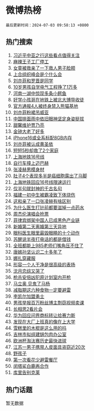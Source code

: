 # 微博热榜

`最后更新时间：2024-07-03 09:58:13 +0800`

## 热门搜索

1. [习近平中亚之行这些看点值得关注](https://m.weibo.cn/search?containerid=100103type%3D1%26t%3D10%26q%3D%23%E4%B9%A0%E8%BF%91%E5%B9%B3%E4%B8%AD%E4%BA%9A%E4%B9%8B%E8%A1%8C%E8%BF%99%E4%BA%9B%E7%9C%8B%E7%82%B9%E5%80%BC%E5%BE%97%E5%85%B3%E6%B3%A8%23&stream_entry_id=51&isnewpage=1&extparam=seat%3D1%26cate%3D10103%26stream_entry_id%3D51%26pos%3D0%26q%3D%2523%25E4%25B9%25A0%25E8%25BF%2591%25E5%25B9%25B3%25E4%25B8%25AD%25E4%25BA%259A%25E4%25B9%258B%25E8%25A1%258C%25E8%25BF%2599%25E4%25BA%259B%25E7%259C%258B%25E7%2582%25B9%25E5%2580%25BC%25E5%25BE%2597%25E5%2585%25B3%25E6%25B3%25A8%2523%26dgr%3D0%26filter_type%3Drealtimehot%26c_type%3D51%26display_time%3D1719971892%26pre_seqid%3D17199718921820343515)
1. [麻辣王子工厂停工](https://m.weibo.cn/search?containerid=100103type%3D1%26t%3D10%26q%3D%23%E9%BA%BB%E8%BE%A3%E7%8E%8B%E5%AD%90%E5%B7%A5%E5%8E%82%E5%81%9C%E5%B7%A5%23&stream_entry_id=31&isnewpage=1&extparam=seat%3D1%26flag%3D2%26realpos%3D1%26q%3D%2523%25E9%25BA%25BB%25E8%25BE%25A3%25E7%258E%258B%25E5%25AD%2590%25E5%25B7%25A5%25E5%258E%2582%25E5%2581%259C%25E5%25B7%25A5%2523%26c_type%3D31%26band_rank%3D1%26cate%3D5001%26pos%3D0%26stream_entry_id%3D31%26dgr%3D0%26filter_type%3Drealtimehot%26lcate%3D5001%26display_time%3D1719971892%26pre_seqid%3D17199718921820343515)
1. [女童被救亲了一下救人男子脸颊](https://m.weibo.cn/search?containerid=100103type%3D1%26t%3D10%26q%3D%23%E5%A5%B3%E7%AB%A5%E8%A2%AB%E6%95%91%E4%BA%B2%E4%BA%86%E4%B8%80%E4%B8%8B%E6%95%91%E4%BA%BA%E7%94%B7%E5%AD%90%E8%84%B8%E9%A2%8A%23&stream_entry_id=31&isnewpage=1&extparam=seat%3D1%26flag%3D32768%26realpos%3D2%26q%3D%2523%25E5%25A5%25B3%25E7%25AB%25A5%25E8%25A2%25AB%25E6%2595%2591%25E4%25BA%25B2%25E4%25BA%2586%25E4%25B8%2580%25E4%25B8%258B%25E6%2595%2591%25E4%25BA%25BA%25E7%2594%25B7%25E5%25AD%2590%25E8%2584%25B8%25E9%25A2%258A%2523%26c_type%3D31%26band_rank%3D2%26cate%3D5001%26pos%3D1%26stream_entry_id%3D31%26dgr%3D0%26filter_type%3Drealtimehot%26lcate%3D5001%26display_time%3D1719971892%26pre_seqid%3D17199718921820343515)
1. [上合组织峰会是个什么会](https://m.weibo.cn/search?containerid=100103type%3D1%26t%3D10%26q%3D%23%E4%B8%8A%E5%90%88%E7%BB%84%E7%BB%87%E5%B3%B0%E4%BC%9A%E6%98%AF%E4%B8%AA%E4%BB%80%E4%B9%88%E4%BC%9A%23&stream_entry_id=31&isnewpage=1&extparam=seat%3D1%26flag%3D0%26realpos%3D3%26q%3D%2523%25E4%25B8%258A%25E5%2590%2588%25E7%25BB%2584%25E7%25BB%2587%25E5%25B3%25B0%25E4%25BC%259A%25E6%2598%25AF%25E4%25B8%25AA%25E4%25BB%2580%25E4%25B9%2588%25E4%25BC%259A%2523%26c_type%3D31%26band_rank%3D3%26cate%3D5001%26pos%3D2%26stream_entry_id%3D31%26dgr%3D0%26filter_type%3Drealtimehot%26lcate%3D5001%26display_time%3D1719971892%26pre_seqid%3D17199718921820343515)
1. [刘亦菲和罗晋是同学](https://m.weibo.cn/search?containerid=100103type%3D1%26t%3D10%26q%3D%23%E5%88%98%E4%BA%A6%E8%8F%B2%E5%92%8C%E7%BD%97%E6%99%8B%E6%98%AF%E5%90%8C%E5%AD%A6%23&stream_entry_id=31&isnewpage=1&extparam=seat%3D1%26flag%3D1%26realpos%3D4%26q%3D%2523%25E5%2588%2598%25E4%25BA%25A6%25E8%258F%25B2%25E5%2592%258C%25E7%25BD%2597%25E6%2599%258B%25E6%2598%25AF%25E5%2590%258C%25E5%25AD%25A6%2523%26c_type%3D31%26band_rank%3D4%26cate%3D5001%26pos%3D3%26stream_entry_id%3D31%26dgr%3D0%26filter_type%3Drealtimehot%26lcate%3D5001%26display_time%3D1719971892%26pre_seqid%3D17199718921820343515)
1. [10岁男孩自学电气工程挣了1万多](https://m.weibo.cn/search?containerid=100103type%3D1%26t%3D10%26q%3D%2310%E5%B2%81%E7%94%B7%E5%AD%A9%E8%87%AA%E5%AD%A6%E7%94%B5%E6%B0%94%E5%B7%A5%E7%A8%8B%E6%8C%A3%E4%BA%861%E4%B8%87%E5%A4%9A%23&stream_entry_id=31&isnewpage=1&extparam=seat%3D1%26flag%3D1%26realpos%3D5%26q%3D%252310%25E5%25B2%2581%25E7%2594%25B7%25E5%25AD%25A9%25E8%2587%25AA%25E5%25AD%25A6%25E7%2594%25B5%25E6%25B0%2594%25E5%25B7%25A5%25E7%25A8%258B%25E6%258C%25A3%25E4%25BA%25861%25E4%25B8%2587%25E5%25A4%259A%2523%26c_type%3D31%26band_rank%3D5%26cate%3D5001%26pos%3D4%26stream_entry_id%3D31%26dgr%3D0%26filter_type%3Drealtimehot%26lcate%3D5001%26display_time%3D1719971892%26pre_seqid%3D17199718921820343515)
1. [河南一湖中惊现多条小鳄鱼](https://m.weibo.cn/search?containerid=100103type%3D1%26t%3D10%26q%3D%23%E6%B2%B3%E5%8D%97%E4%B8%80%E6%B9%96%E4%B8%AD%E6%83%8A%E7%8E%B0%E5%A4%9A%E6%9D%A1%E5%B0%8F%E9%B3%84%E9%B1%BC%23&stream_entry_id=31&isnewpage=1&extparam=seat%3D1%26flag%3D0%26realpos%3D6%26q%3D%2523%25E6%25B2%25B3%25E5%258D%2597%25E4%25B8%2580%25E6%25B9%2596%25E4%25B8%25AD%25E6%2583%258A%25E7%258E%25B0%25E5%25A4%259A%25E6%259D%25A1%25E5%25B0%258F%25E9%25B3%2584%25E9%25B1%25BC%2523%26c_type%3D31%26band_rank%3D6%26cate%3D5001%26pos%3D5%26stream_entry_id%3D31%26dgr%3D0%26filter_type%3Drealtimehot%26lcate%3D5001%26display_time%3D1719971892%26pre_seqid%3D17199718921820343515)
1. [好学小孩哥在地铁上被北大博导收徒](https://m.weibo.cn/search?containerid=100103type%3D1%26t%3D10%26q%3D%23%E5%A5%BD%E5%AD%A6%E5%B0%8F%E5%AD%A9%E5%93%A5%E5%9C%A8%E5%9C%B0%E9%93%81%E4%B8%8A%E8%A2%AB%E5%8C%97%E5%A4%A7%E5%8D%9A%E5%AF%BC%E6%94%B6%E5%BE%92%23&stream_entry_id=31&isnewpage=1&extparam=seat%3D1%26flag%3D32768%26realpos%3D7%26q%3D%2523%25E5%25A5%25BD%25E5%25AD%25A6%25E5%25B0%258F%25E5%25AD%25A9%25E5%2593%25A5%25E5%259C%25A8%25E5%259C%25B0%25E9%2593%2581%25E4%25B8%258A%25E8%25A2%25AB%25E5%258C%2597%25E5%25A4%25A7%25E5%258D%259A%25E5%25AF%25BC%25E6%2594%25B6%25E5%25BE%2592%2523%26c_type%3D31%26band_rank%3D7%26cate%3D5001%26pos%3D6%26stream_entry_id%3D31%26dgr%3D0%26filter_type%3Drealtimehot%26lcate%3D5001%26display_time%3D1719971892%26pre_seqid%3D17199718921820343515)
1. [官方通报4人被终身禁入熊猫基地](https://m.weibo.cn/search?containerid=100103type%3D1%26t%3D10%26q%3D%23%E5%AE%98%E6%96%B9%E9%80%9A%E6%8A%A54%E4%BA%BA%E8%A2%AB%E7%BB%88%E8%BA%AB%E7%A6%81%E5%85%A5%E7%86%8A%E7%8C%AB%E5%9F%BA%E5%9C%B0%23&stream_entry_id=31&isnewpage=1&extparam=seat%3D1%26flag%3D2%26realpos%3D8%26q%3D%2523%25E5%25AE%2598%25E6%2596%25B9%25E9%2580%259A%25E6%258A%25A54%25E4%25BA%25BA%25E8%25A2%25AB%25E7%25BB%2588%25E8%25BA%25AB%25E7%25A6%2581%25E5%2585%25A5%25E7%2586%258A%25E7%258C%25AB%25E5%259F%25BA%25E5%259C%25B0%2523%26c_type%3D31%26band_rank%3D8%26cate%3D5001%26pos%3D7%26stream_entry_id%3D31%26dgr%3D0%26filter_type%3Drealtimehot%26lcate%3D5001%26display_time%3D1719971892%26pre_seqid%3D17199718921820343515)
1. [刘亦菲粉裙吊威亚](https://m.weibo.cn/search?containerid=100103type%3D1%26t%3D10%26q%3D%23%E5%88%98%E4%BA%A6%E8%8F%B2%E7%B2%89%E8%A3%99%E5%90%8A%E5%A8%81%E4%BA%9A%23&stream_entry_id=31&isnewpage=1&extparam=seat%3D1%26flag%3D1%26realpos%3D9%26q%3D%2523%25E5%2588%2598%25E4%25BA%25A6%25E8%258F%25B2%25E7%25B2%2589%25E8%25A3%2599%25E5%2590%258A%25E5%25A8%2581%25E4%25BA%259A%2523%26c_type%3D31%26band_rank%3D9%26cate%3D5001%26pos%3D8%26stream_entry_id%3D31%26dgr%3D0%26filter_type%3Drealtimehot%26lcate%3D5001%26display_time%3D1719971892%26pre_seqid%3D17199718921820343515)
1. [中国排面雨中依旧眼神坚定身姿挺拔](https://m.weibo.cn/search?containerid=100103type%3D1%26t%3D10%26q%3D%23%E4%B8%AD%E5%9B%BD%E6%8E%92%E9%9D%A2%E9%9B%A8%E4%B8%AD%E4%BE%9D%E6%97%A7%E7%9C%BC%E7%A5%9E%E5%9D%9A%E5%AE%9A%E8%BA%AB%E5%A7%BF%E6%8C%BA%E6%8B%94%23&stream_entry_id=31&isnewpage=1&extparam=seat%3D1%26flag%3D32768%26realpos%3D10%26q%3D%2523%25E4%25B8%25AD%25E5%259B%25BD%25E6%258E%2592%25E9%259D%25A2%25E9%259B%25A8%25E4%25B8%25AD%25E4%25BE%259D%25E6%2597%25A7%25E7%259C%25BC%25E7%25A5%259E%25E5%259D%259A%25E5%25AE%259A%25E8%25BA%25AB%25E5%25A7%25BF%25E6%258C%25BA%25E6%258B%2594%2523%26c_type%3D31%26band_rank%3D10%26cate%3D5001%26pos%3D9%26stream_entry_id%3D31%26dgr%3D0%26filter_type%3Drealtimehot%26lcate%3D5001%26display_time%3D1719971892%26pre_seqid%3D17199718921820343515)
1. [甜馨维护贾乃亮](https://m.weibo.cn/search?containerid=100103type%3D1%26t%3D10%26q%3D%23%E7%94%9C%E9%A6%A8%E7%BB%B4%E6%8A%A4%E8%B4%BE%E4%B9%83%E4%BA%AE%23&stream_entry_id=31&isnewpage=1&extparam=seat%3D1%26flag%3D2%26realpos%3D11%26q%3D%2523%25E7%2594%259C%25E9%25A6%25A8%25E7%25BB%25B4%25E6%258A%25A4%25E8%25B4%25BE%25E4%25B9%2583%25E4%25BA%25AE%2523%26c_type%3D31%26band_rank%3D11%26cate%3D5001%26pos%3D10%26stream_entry_id%3D31%26dgr%3D0%26filter_type%3Drealtimehot%26lcate%3D5001%26display_time%3D1719971892%26pre_seqid%3D17199718921820343515)
1. [金钟大老了好多](https://m.weibo.cn/search?containerid=100103type%3D1%26t%3D10%26q%3D%23%E9%87%91%E9%92%9F%E5%A4%A7%E8%80%81%E4%BA%86%E5%A5%BD%E5%A4%9A%23&stream_entry_id=31&isnewpage=1&extparam=seat%3D1%26flag%3D1%26realpos%3D12%26q%3D%2523%25E9%2587%2591%25E9%2592%259F%25E5%25A4%25A7%25E8%2580%2581%25E4%25BA%2586%25E5%25A5%25BD%25E5%25A4%259A%2523%26c_type%3D31%26band_rank%3D12%26cate%3D5001%26pos%3D11%26stream_entry_id%3D31%26dgr%3D0%26filter_type%3Drealtimehot%26lcate%3D5001%26display_time%3D1719971892%26pre_seqid%3D17199718921820343515)
1. [iPhone16或全系标配8GB内存](https://m.weibo.cn/search?containerid=100103type%3D1%26t%3D10%26q%3D%23iPhone16%E6%88%96%E5%85%A8%E7%B3%BB%E6%A0%87%E9%85%8D8GB%E5%86%85%E5%AD%98%23&stream_entry_id=31&isnewpage=1&extparam=seat%3D1%26flag%3D0%26realpos%3D13%26q%3D%2523iPhone16%25E6%2588%2596%25E5%2585%25A8%25E7%25B3%25BB%25E6%25A0%2587%25E9%2585%258D8GB%25E5%2586%2585%25E5%25AD%2598%2523%26c_type%3D31%26band_rank%3D13%26cate%3D5001%26pos%3D12%26stream_entry_id%3D31%26dgr%3D0%26filter_type%3Drealtimehot%26lcate%3D5001%26display_time%3D1719971892%26pre_seqid%3D17199718921820343515)
1. [刘亦菲被认成黄圣依](https://m.weibo.cn/search?containerid=100103type%3D1%26t%3D10%26q%3D%23%E5%88%98%E4%BA%A6%E8%8F%B2%E8%A2%AB%E8%AE%A4%E6%88%90%E9%BB%84%E5%9C%A3%E4%BE%9D%23&stream_entry_id=31&isnewpage=1&extparam=seat%3D1%26flag%3D1%26realpos%3D14%26q%3D%2523%25E5%2588%2598%25E4%25BA%25A6%25E8%258F%25B2%25E8%25A2%25AB%25E8%25AE%25A4%25E6%2588%2590%25E9%25BB%2584%25E5%259C%25A3%25E4%25BE%259D%2523%26c_type%3D31%26band_rank%3D14%26cate%3D5001%26pos%3D13%26stream_entry_id%3D31%26dgr%3D0%26filter_type%3Drealtimehot%26lcate%3D5001%26display_time%3D1719971892%26pre_seqid%3D17199718921820343515)
1. [短短5秒却救了2个家庭](https://m.weibo.cn/search?containerid=100103type%3D1%26t%3D10%26q%3D%23%E7%9F%AD%E7%9F%AD5%E7%A7%92%E5%8D%B4%E6%95%91%E4%BA%862%E4%B8%AA%E5%AE%B6%E5%BA%AD%23&stream_entry_id=31&isnewpage=1&extparam=seat%3D1%26flag%3D32768%26realpos%3D15%26q%3D%2523%25E7%259F%25AD%25E7%259F%25AD5%25E7%25A7%2592%25E5%258D%25B4%25E6%2595%2591%25E4%25BA%25862%25E4%25B8%25AA%25E5%25AE%25B6%25E5%25BA%25AD%2523%26c_type%3D31%26band_rank%3D15%26cate%3D5001%26pos%3D14%26stream_entry_id%3D31%26dgr%3D0%26filter_type%3Drealtimehot%26lcate%3D5001%26display_time%3D1719971892%26pre_seqid%3D17199718921820343515)
1. [上海地铁16号线](https://m.weibo.cn/search?containerid=100103type%3D1%26t%3D10%26q%3D%23%E4%B8%8A%E6%B5%B7%E5%9C%B0%E9%93%8116%E5%8F%B7%E7%BA%BF%23&stream_entry_id=31&isnewpage=1&extparam=seat%3D1%26flag%3D0%26realpos%3D16%26q%3D%2523%25E4%25B8%258A%25E6%25B5%25B7%25E5%259C%25B0%25E9%2593%258116%25E5%258F%25B7%25E7%25BA%25BF%2523%26c_type%3D31%26band_rank%3D16%26cate%3D5001%26pos%3D15%26stream_entry_id%3D31%26dgr%3D0%26filter_type%3Drealtimehot%26lcate%3D5001%26display_time%3D1719971892%26pre_seqid%3D17199718921820343515)
1. [自行车撞上迈巴赫](https://m.weibo.cn/search?containerid=100103type%3D1%26t%3D10%26q%3D%23%E8%87%AA%E8%A1%8C%E8%BD%A6%E6%92%9E%E4%B8%8A%E8%BF%88%E5%B7%B4%E8%B5%AB%23&stream_entry_id=31&isnewpage=1&extparam=seat%3D1%26flag%3D0%26realpos%3D17%26q%3D%2523%25E8%2587%25AA%25E8%25A1%258C%25E8%25BD%25A6%25E6%2592%259E%25E4%25B8%258A%25E8%25BF%2588%25E5%25B7%25B4%25E8%25B5%25AB%2523%26c_type%3D31%26band_rank%3D17%26cate%3D5001%26pos%3D16%26stream_entry_id%3D31%26dgr%3D0%26filter_type%3Drealtimehot%26lcate%3D5001%26display_time%3D1719971892%26pre_seqid%3D17199718921820343515)
1. [张凌赫男模身材](https://m.weibo.cn/search?containerid=100103type%3D1%26t%3D10%26q%3D%23%E5%BC%A0%E5%87%8C%E8%B5%AB%E7%94%B7%E6%A8%A1%E8%BA%AB%E6%9D%90%23&stream_entry_id=31&isnewpage=1&extparam=seat%3D1%26flag%3D0%26realpos%3D18%26q%3D%2523%25E5%25BC%25A0%25E5%2587%258C%25E8%25B5%25AB%25E7%2594%25B7%25E6%25A8%25A1%25E8%25BA%25AB%25E6%259D%2590%2523%26c_type%3D31%26band_rank%3D18%26cate%3D5001%26pos%3D17%26stream_entry_id%3D31%26dgr%3D0%26filter_type%3Drealtimehot%26lcate%3D5001%26display_time%3D1719971892%26pre_seqid%3D17199718921820343515)
1. [肚子4个表现多半是癌细胞露出了马脚](https://m.weibo.cn/search?containerid=100103type%3D1%26t%3D10%26q%3D%23%E8%82%9A%E5%AD%904%E4%B8%AA%E8%A1%A8%E7%8E%B0%E5%A4%9A%E5%8D%8A%E6%98%AF%E7%99%8C%E7%BB%86%E8%83%9E%E9%9C%B2%E5%87%BA%E4%BA%86%E9%A9%AC%E8%84%9A%23&stream_entry_id=31&isnewpage=1&extparam=seat%3D1%26flag%3D0%26realpos%3D19%26q%3D%2523%25E8%2582%259A%25E5%25AD%25904%25E4%25B8%25AA%25E8%25A1%25A8%25E7%258E%25B0%25E5%25A4%259A%25E5%258D%258A%25E6%2598%25AF%25E7%2599%258C%25E7%25BB%2586%25E8%2583%259E%25E9%259C%25B2%25E5%2587%25BA%25E4%25BA%2586%25E9%25A9%25AC%25E8%2584%259A%2523%26c_type%3D31%26band_rank%3D19%26cate%3D5001%26pos%3D18%26stream_entry_id%3D31%26dgr%3D0%26filter_type%3Drealtimehot%26lcate%3D5001%26display_time%3D1719971892%26pre_seqid%3D17199718921820343515)
1. [上海地铁回应16号线限速运行](https://m.weibo.cn/search?containerid=100103type%3D1%26t%3D10%26q%3D%23%E4%B8%8A%E6%B5%B7%E5%9C%B0%E9%93%81%E5%9B%9E%E5%BA%9416%E5%8F%B7%E7%BA%BF%E9%99%90%E9%80%9F%E8%BF%90%E8%A1%8C%23&stream_entry_id=31&isnewpage=1&extparam=seat%3D1%26flag%3D1%26realpos%3D20%26q%3D%2523%25E4%25B8%258A%25E6%25B5%25B7%25E5%259C%25B0%25E9%2593%2581%25E5%259B%259E%25E5%25BA%259416%25E5%258F%25B7%25E7%25BA%25BF%25E9%2599%2590%25E9%2580%259F%25E8%25BF%2590%25E8%25A1%258C%2523%26c_type%3D31%26band_rank%3D20%26cate%3D5001%26pos%3D19%26stream_entry_id%3D31%26dgr%3D0%26filter_type%3Drealtimehot%26lcate%3D5001%26display_time%3D1719971892%26pre_seqid%3D17199718921820343515)
1. [仅半句就封神的千古名句](https://m.weibo.cn/search?containerid=100103type%3D1%26t%3D10%26q%3D%23%E4%BB%85%E5%8D%8A%E5%8F%A5%E5%B0%B1%E5%B0%81%E7%A5%9E%E7%9A%84%E5%8D%83%E5%8F%A4%E5%90%8D%E5%8F%A5%23&stream_entry_id=31&isnewpage=1&extparam=seat%3D1%26flag%3D0%26realpos%3D21%26q%3D%2523%25E4%25BB%2585%25E5%258D%258A%25E5%258F%25A5%25E5%25B0%25B1%25E5%25B0%2581%25E7%25A5%259E%25E7%259A%2584%25E5%258D%2583%25E5%258F%25A4%25E5%2590%258D%25E5%258F%25A5%2523%26c_type%3D31%26band_rank%3D21%26cate%3D5001%26pos%3D20%26stream_entry_id%3D31%26dgr%3D0%26filter_type%3Drealtimehot%26lcate%3D5001%26display_time%3D1719971892%26pre_seqid%3D17199718921820343515)
1. [福建一初中生被霸凌致下体烧伤](https://m.weibo.cn/search?containerid=100103type%3D1%26t%3D10%26q%3D%23%E7%A6%8F%E5%BB%BA%E4%B8%80%E5%88%9D%E4%B8%AD%E7%94%9F%E8%A2%AB%E9%9C%B8%E5%87%8C%E8%87%B4%E4%B8%8B%E4%BD%93%E7%83%A7%E4%BC%A4%23&stream_entry_id=31&isnewpage=1&extparam=seat%3D1%26flag%3D0%26realpos%3D22%26q%3D%2523%25E7%25A6%258F%25E5%25BB%25BA%25E4%25B8%2580%25E5%2588%259D%25E4%25B8%25AD%25E7%2594%259F%25E8%25A2%25AB%25E9%259C%25B8%25E5%2587%258C%25E8%2587%25B4%25E4%25B8%258B%25E4%25BD%2593%25E7%2583%25A7%25E4%25BC%25A4%2523%26c_type%3D31%26band_rank%3D22%26cate%3D5001%26pos%3D21%26stream_entry_id%3D31%26dgr%3D0%26filter_type%3Drealtimehot%26lcate%3D5001%26display_time%3D1719971892%26pre_seqid%3D17199718921820343515)
1. [这和亲了一口张凌赫有啥区别](https://m.weibo.cn/search?containerid=100103type%3D1%26t%3D10%26q%3D%23%E8%BF%99%E5%92%8C%E4%BA%B2%E4%BA%86%E4%B8%80%E5%8F%A3%E5%BC%A0%E5%87%8C%E8%B5%AB%E6%9C%89%E5%95%A5%E5%8C%BA%E5%88%AB%23&stream_entry_id=31&isnewpage=1&extparam=seat%3D1%26flag%3D0%26realpos%3D23%26q%3D%2523%25E8%25BF%2599%25E5%2592%258C%25E4%25BA%25B2%25E4%25BA%2586%25E4%25B8%2580%25E5%258F%25A3%25E5%25BC%25A0%25E5%2587%258C%25E8%25B5%25AB%25E6%259C%2589%25E5%2595%25A5%25E5%258C%25BA%25E5%2588%25AB%2523%26c_type%3D31%26band_rank%3D23%26cate%3D5001%26pos%3D22%26stream_entry_id%3D31%26dgr%3D0%26filter_type%3Drealtimehot%26lcate%3D5001%26display_time%3D1719971892%26pre_seqid%3D17199718921820343515)
1. [为什么医生打针前都要滋掉一点药水](https://m.weibo.cn/search?containerid=100103type%3D1%26t%3D10%26q%3D%23%E4%B8%BA%E4%BB%80%E4%B9%88%E5%8C%BB%E7%94%9F%E6%89%93%E9%92%88%E5%89%8D%E9%83%BD%E8%A6%81%E6%BB%8B%E6%8E%89%E4%B8%80%E7%82%B9%E8%8D%AF%E6%B0%B4%23&stream_entry_id=31&isnewpage=1&extparam=seat%3D1%26flag%3D0%26realpos%3D24%26q%3D%2523%25E4%25B8%25BA%25E4%25BB%2580%25E4%25B9%2588%25E5%258C%25BB%25E7%2594%259F%25E6%2589%2593%25E9%2592%2588%25E5%2589%258D%25E9%2583%25BD%25E8%25A6%2581%25E6%25BB%258B%25E6%258E%2589%25E4%25B8%2580%25E7%2582%25B9%25E8%258D%25AF%25E6%25B0%25B4%2523%26c_type%3D31%26band_rank%3D24%26cate%3D5001%26pos%3D23%26stream_entry_id%3D31%26dgr%3D0%26filter_type%3Drealtimehot%26lcate%3D5001%26display_time%3D1719971892%26pre_seqid%3D17199718921820343515)
1. [周杰伦演唱会抢票](https://m.weibo.cn/search?containerid=100103type%3D1%26t%3D10%26q%3D%E5%91%A8%E6%9D%B0%E4%BC%A6%E6%BC%94%E5%94%B1%E4%BC%9A%E6%8A%A2%E7%A5%A8&stream_entry_id=31&isnewpage=1&extparam=seat%3D1%26flag%3D1%26realpos%3D25%26q%3D%25E5%2591%25A8%25E6%259D%25B0%25E4%25BC%25A6%25E6%25BC%2594%25E5%2594%25B1%25E4%25BC%259A%25E6%258A%25A2%25E7%25A5%25A8%26c_type%3D31%26band_rank%3D25%26cate%3D5001%26pos%3D24%26stream_entry_id%3D31%26dgr%3D0%26filter_type%3Drealtimehot%26lcate%3D5001%26display_time%3D1719971892%26pre_seqid%3D17199718921820343515)
1. [菲律宾绑架中国人已成黑色产业链](https://m.weibo.cn/search?containerid=100103type%3D1%26t%3D10%26q%3D%23%E8%8F%B2%E5%BE%8B%E5%AE%BE%E7%BB%91%E6%9E%B6%E4%B8%AD%E5%9B%BD%E4%BA%BA%E5%B7%B2%E6%88%90%E9%BB%91%E8%89%B2%E4%BA%A7%E4%B8%9A%E9%93%BE%23&stream_entry_id=31&isnewpage=1&extparam=seat%3D1%26flag%3D0%26realpos%3D26%26q%3D%2523%25E8%258F%25B2%25E5%25BE%258B%25E5%25AE%25BE%25E7%25BB%2591%25E6%259E%25B6%25E4%25B8%25AD%25E5%259B%25BD%25E4%25BA%25BA%25E5%25B7%25B2%25E6%2588%2590%25E9%25BB%2591%25E8%2589%25B2%25E4%25BA%25A7%25E4%25B8%259A%25E9%2593%25BE%2523%26c_type%3D31%26band_rank%3D26%26cate%3D5001%26pos%3D25%26stream_entry_id%3D31%26dgr%3D0%26filter_type%3Drealtimehot%26lcate%3D5001%26display_time%3D1719971892%26pre_seqid%3D17199718921820343515)
1. [新婚第二天离婚第三天异地](https://m.weibo.cn/search?containerid=100103type%3D1%26t%3D10%26q%3D%23%E6%96%B0%E5%A9%9A%E7%AC%AC%E4%BA%8C%E5%A4%A9%E7%A6%BB%E5%A9%9A%E7%AC%AC%E4%B8%89%E5%A4%A9%E5%BC%82%E5%9C%B0%23&stream_entry_id=31&isnewpage=1&extparam=seat%3D1%26flag%3D0%26realpos%3D27%26q%3D%2523%25E6%2596%25B0%25E5%25A9%259A%25E7%25AC%25AC%25E4%25BA%258C%25E5%25A4%25A9%25E7%25A6%25BB%25E5%25A9%259A%25E7%25AC%25AC%25E4%25B8%2589%25E5%25A4%25A9%25E5%25BC%2582%25E5%259C%25B0%2523%26c_type%3D31%26band_rank%3D27%26cate%3D5001%26pos%3D26%26stream_entry_id%3D31%26dgr%3D0%26filter_type%3Drealtimehot%26lcate%3D5001%26display_time%3D1719971892%26pre_seqid%3D17199718921820343515)
1. [眼科医生眼里最毁眼睛的十个动作](https://m.weibo.cn/search?containerid=100103type%3D1%26t%3D10%26q%3D%23%E7%9C%BC%E7%A7%91%E5%8C%BB%E7%94%9F%E7%9C%BC%E9%87%8C%E6%9C%80%E6%AF%81%E7%9C%BC%E7%9D%9B%E7%9A%84%E5%8D%81%E4%B8%AA%E5%8A%A8%E4%BD%9C%23&stream_entry_id=31&isnewpage=1&extparam=seat%3D1%26flag%3D0%26realpos%3D28%26q%3D%2523%25E7%259C%25BC%25E7%25A7%2591%25E5%258C%25BB%25E7%2594%259F%25E7%259C%25BC%25E9%2587%258C%25E6%259C%2580%25E6%25AF%2581%25E7%259C%25BC%25E7%259D%259B%25E7%259A%2584%25E5%258D%2581%25E4%25B8%25AA%25E5%258A%25A8%25E4%25BD%259C%2523%26c_type%3D31%26band_rank%3D28%26cate%3D5001%26pos%3D27%26stream_entry_id%3D31%26dgr%3D0%26filter_type%3Drealtimehot%26lcate%3D5001%26display_time%3D1719971892%26pre_seqid%3D17199718921820343515)
1. [苏醒说半夜打电话的都是借钱](https://m.weibo.cn/search?containerid=100103type%3D1%26t%3D10%26q%3D%23%E8%8B%8F%E9%86%92%E8%AF%B4%E5%8D%8A%E5%A4%9C%E6%89%93%E7%94%B5%E8%AF%9D%E7%9A%84%E9%83%BD%E6%98%AF%E5%80%9F%E9%92%B1%23&stream_entry_id=31&isnewpage=1&extparam=seat%3D1%26flag%3D0%26realpos%3D29%26q%3D%2523%25E8%258B%258F%25E9%2586%2592%25E8%25AF%25B4%25E5%258D%258A%25E5%25A4%259C%25E6%2589%2593%25E7%2594%25B5%25E8%25AF%259D%25E7%259A%2584%25E9%2583%25BD%25E6%2598%25AF%25E5%2580%259F%25E9%2592%25B1%2523%26c_type%3D31%26band_rank%3D29%26cate%3D5001%26pos%3D28%26stream_entry_id%3D31%26dgr%3D0%26filter_type%3Drealtimehot%26lcate%3D5001%26display_time%3D1719971892%26pre_seqid%3D17199718921820343515)
1. [全班都能上985老师们嘴角压不住了](https://m.weibo.cn/search?containerid=100103type%3D1%26t%3D10%26q%3D%23%E5%85%A8%E7%8F%AD%E9%83%BD%E8%83%BD%E4%B8%8A985%E8%80%81%E5%B8%88%E4%BB%AC%E5%98%B4%E8%A7%92%E5%8E%8B%E4%B8%8D%E4%BD%8F%E4%BA%86%23&stream_entry_id=31&isnewpage=1&extparam=seat%3D1%26flag%3D0%26realpos%3D30%26q%3D%2523%25E5%2585%25A8%25E7%258F%25AD%25E9%2583%25BD%25E8%2583%25BD%25E4%25B8%258A985%25E8%2580%2581%25E5%25B8%2588%25E4%25BB%25AC%25E5%2598%25B4%25E8%25A7%2592%25E5%258E%258B%25E4%25B8%258D%25E4%25BD%258F%25E4%25BA%2586%2523%26c_type%3D31%26band_rank%3D30%26cate%3D5001%26pos%3D29%26stream_entry_id%3D31%26dgr%3D0%26filter_type%3Drealtimehot%26lcate%3D5001%26display_time%3D1719971892%26pre_seqid%3D17199718921820343515)
1. [唐嫣孙坚认识二十多年了](https://m.weibo.cn/search?containerid=100103type%3D1%26t%3D10%26q%3D%23%E5%94%90%E5%AB%A3%E5%AD%99%E5%9D%9A%E8%AE%A4%E8%AF%86%E4%BA%8C%E5%8D%81%E5%A4%9A%E5%B9%B4%E4%BA%86%23&stream_entry_id=31&isnewpage=1&extparam=seat%3D1%26flag%3D1%26realpos%3D31%26q%3D%2523%25E5%2594%2590%25E5%25AB%25A3%25E5%25AD%2599%25E5%259D%259A%25E8%25AE%25A4%25E8%25AF%2586%25E4%25BA%258C%25E5%258D%2581%25E5%25A4%259A%25E5%25B9%25B4%25E4%25BA%2586%2523%26c_type%3D31%26band_rank%3D31%26cate%3D5001%26pos%3D30%26stream_entry_id%3D31%26dgr%3D0%26filter_type%3Drealtimehot%26lcate%3D5001%26display_time%3D1719971892%26pre_seqid%3D17199718921820343515)
1. [娜扎穿藏服](https://m.weibo.cn/search?containerid=100103type%3D1%26t%3D10%26q%3D%23%E5%A8%9C%E6%89%8E%E7%A9%BF%E8%97%8F%E6%9C%8D%23&stream_entry_id=31&isnewpage=1&extparam=seat%3D1%26flag%3D1%26realpos%3D32%26q%3D%2523%25E5%25A8%259C%25E6%2589%258E%25E7%25A9%25BF%25E8%2597%258F%25E6%259C%258D%2523%26c_type%3D31%26band_rank%3D32%26cate%3D5001%26pos%3D31%26stream_entry_id%3D31%26dgr%3D0%26filter_type%3Drealtimehot%26lcate%3D5001%26display_time%3D1719971892%26pre_seqid%3D17199718921820343515)
1. [形容一个人干净是很高级的表扬](https://m.weibo.cn/search?containerid=100103type%3D1%26t%3D10%26q%3D%23%E5%BD%A2%E5%AE%B9%E4%B8%80%E4%B8%AA%E4%BA%BA%E5%B9%B2%E5%87%80%E6%98%AF%E5%BE%88%E9%AB%98%E7%BA%A7%E7%9A%84%E8%A1%A8%E6%89%AC%23&stream_entry_id=31&isnewpage=1&extparam=seat%3D1%26flag%3D0%26realpos%3D33%26q%3D%2523%25E5%25BD%25A2%25E5%25AE%25B9%25E4%25B8%2580%25E4%25B8%25AA%25E4%25BA%25BA%25E5%25B9%25B2%25E5%2587%2580%25E6%2598%25AF%25E5%25BE%2588%25E9%25AB%2598%25E7%25BA%25A7%25E7%259A%2584%25E8%25A1%25A8%25E6%2589%25AC%2523%26c_type%3D31%26band_rank%3D33%26cate%3D5001%26pos%3D32%26stream_entry_id%3D31%26dgr%3D0%26filter_type%3Drealtimehot%26lcate%3D5001%26display_time%3D1719971892%26pre_seqid%3D17199718921820343515)
1. [沈月恋综又哭了](https://m.weibo.cn/search?containerid=100103type%3D1%26t%3D10%26q%3D%23%E6%B2%88%E6%9C%88%E6%81%8B%E7%BB%BC%E5%8F%88%E5%93%AD%E4%BA%86%23&stream_entry_id=31&isnewpage=1&extparam=seat%3D1%26flag%3D1%26realpos%3D34%26q%3D%2523%25E6%25B2%2588%25E6%259C%2588%25E6%2581%258B%25E7%25BB%25BC%25E5%258F%2588%25E5%2593%25AD%25E4%25BA%2586%2523%26c_type%3D31%26band_rank%3D34%26cate%3D5001%26pos%3D33%26stream_entry_id%3D31%26dgr%3D0%26filter_type%3Drealtimehot%26lcate%3D5001%26display_time%3D1719971892%26pre_seqid%3D17199718921820343515)
1. [枪杀安倍凶犯原计划室内开枪](https://m.weibo.cn/search?containerid=100103type%3D1%26t%3D10%26q%3D%23%E6%9E%AA%E6%9D%80%E5%AE%89%E5%80%8D%E5%87%B6%E7%8A%AF%E5%8E%9F%E8%AE%A1%E5%88%92%E5%AE%A4%E5%86%85%E5%BC%80%E6%9E%AA%23&stream_entry_id=31&isnewpage=1&extparam=seat%3D1%26flag%3D1%26realpos%3D35%26q%3D%2523%25E6%259E%25AA%25E6%259D%2580%25E5%25AE%2589%25E5%2580%258D%25E5%2587%25B6%25E7%258A%25AF%25E5%258E%259F%25E8%25AE%25A1%25E5%2588%2592%25E5%25AE%25A4%25E5%2586%2585%25E5%25BC%2580%25E6%259E%25AA%2523%26c_type%3D31%26band_rank%3D35%26cate%3D5001%26pos%3D34%26stream_entry_id%3D31%26dgr%3D0%26filter_type%3Drealtimehot%26lcate%3D5001%26display_time%3D1719971892%26pre_seqid%3D17199718921820343515)
1. [马立奥 见鬼了马杨](https://m.weibo.cn/search?containerid=100103type%3D1%26t%3D10%26q%3D%E9%A9%AC%E7%AB%8B%E5%A5%A5+%E8%A7%81%E9%AC%BC%E4%BA%86%E9%A9%AC%E6%9D%A8&stream_entry_id=31&isnewpage=1&extparam=seat%3D1%26flag%3D0%26realpos%3D36%26q%3D%25E9%25A9%25AC%25E7%25AB%258B%25E5%25A5%25A5%2520%25E8%25A7%2581%25E9%25AC%25BC%25E4%25BA%2586%25E9%25A9%25AC%25E6%259D%25A8%26c_type%3D31%26band_rank%3D36%26cate%3D5001%26pos%3D35%26stream_entry_id%3D31%26dgr%3D0%26filter_type%3Drealtimehot%26lcate%3D5001%26display_time%3D1719971892%26pre_seqid%3D17199718921820343515)
1. [减脂期这六种食物一定要避雷](https://m.weibo.cn/search?containerid=100103type%3D1%26t%3D10%26q%3D%23%E5%87%8F%E8%84%82%E6%9C%9F%E8%BF%99%E5%85%AD%E7%A7%8D%E9%A3%9F%E7%89%A9%E4%B8%80%E5%AE%9A%E8%A6%81%E9%81%BF%E9%9B%B7%23&stream_entry_id=31&isnewpage=1&extparam=seat%3D1%26flag%3D0%26realpos%3D37%26q%3D%2523%25E5%2587%258F%25E8%2584%2582%25E6%259C%259F%25E8%25BF%2599%25E5%2585%25AD%25E7%25A7%258D%25E9%25A3%259F%25E7%2589%25A9%25E4%25B8%2580%25E5%25AE%259A%25E8%25A6%2581%25E9%2581%25BF%25E9%259B%25B7%2523%26c_type%3D31%26band_rank%3D37%26cate%3D5001%26pos%3D36%26stream_entry_id%3D31%26dgr%3D0%26filter_type%3Drealtimehot%26lcate%3D5001%26display_time%3D1719971892%26pre_seqid%3D17199718921820343515)
1. [李凯尔加盟勇士](https://m.weibo.cn/search?containerid=100103type%3D1%26t%3D10%26q%3D%23%E6%9D%8E%E5%87%AF%E5%B0%94%E5%8A%A0%E7%9B%9F%E5%8B%87%E5%A3%AB%23&stream_entry_id=31&isnewpage=1&extparam=seat%3D1%26flag%3D0%26realpos%3D38%26q%3D%2523%25E6%259D%258E%25E5%2587%25AF%25E5%25B0%2594%25E5%258A%25A0%25E7%259B%259F%25E5%258B%2587%25E5%25A3%25AB%2523%26c_type%3D31%26band_rank%3D38%26cate%3D5001%26pos%3D37%26stream_entry_id%3D31%26dgr%3D0%26filter_type%3Drealtimehot%26lcate%3D5001%26display_time%3D1719971892%26pre_seqid%3D17199718921820343515)
1. [男孩举报百万粉丝博主剽窃视频卖课](https://m.weibo.cn/search?containerid=100103type%3D1%26t%3D10%26q%3D%23%E7%94%B7%E5%AD%A9%E4%B8%BE%E6%8A%A5%E7%99%BE%E4%B8%87%E7%B2%89%E4%B8%9D%E5%8D%9A%E4%B8%BB%E5%89%BD%E7%AA%83%E8%A7%86%E9%A2%91%E5%8D%96%E8%AF%BE%23&stream_entry_id=31&isnewpage=1&extparam=seat%3D1%26flag%3D0%26realpos%3D39%26q%3D%2523%25E7%2594%25B7%25E5%25AD%25A9%25E4%25B8%25BE%25E6%258A%25A5%25E7%2599%25BE%25E4%25B8%2587%25E7%25B2%2589%25E4%25B8%259D%25E5%258D%259A%25E4%25B8%25BB%25E5%2589%25BD%25E7%25AA%2583%25E8%25A7%2586%25E9%25A2%2591%25E5%258D%2596%25E8%25AF%25BE%2523%26c_type%3D31%26band_rank%3D39%26cate%3D5001%26pos%3D38%26stream_entry_id%3D31%26dgr%3D0%26filter_type%3Drealtimehot%26lcate%3D5001%26display_time%3D1719971892%26pre_seqid%3D17199718921820343515)
1. [长相思2看片会](https://m.weibo.cn/search?containerid=100103type%3D1%26t%3D10%26q%3D%23%E9%95%BF%E7%9B%B8%E6%80%9D2%E7%9C%8B%E7%89%87%E4%BC%9A%23&stream_entry_id=31&isnewpage=1&extparam=seat%3D1%26flag%3D0%26realpos%3D40%26q%3D%2523%25E9%2595%25BF%25E7%259B%25B8%25E6%2580%259D2%25E7%259C%258B%25E7%2589%2587%25E4%25BC%259A%2523%26c_type%3D31%26band_rank%3D40%26cate%3D5001%26pos%3D39%26stream_entry_id%3D31%26dgr%3D0%26filter_type%3Drealtimehot%26lcate%3D5001%26display_time%3D1719971892%26pre_seqid%3D17199718921820343515)
1. [华为回应问界商标转让给赛力斯](https://m.weibo.cn/search?containerid=100103type%3D1%26t%3D10%26q%3D%23%E5%8D%8E%E4%B8%BA%E5%9B%9E%E5%BA%94%E9%97%AE%E7%95%8C%E5%95%86%E6%A0%87%E8%BD%AC%E8%AE%A9%E7%BB%99%E8%B5%9B%E5%8A%9B%E6%96%AF%23&stream_entry_id=31&isnewpage=1&extparam=seat%3D1%26flag%3D1%26realpos%3D41%26q%3D%2523%25E5%258D%258E%25E4%25B8%25BA%25E5%259B%259E%25E5%25BA%2594%25E9%2597%25AE%25E7%2595%258C%25E5%2595%2586%25E6%25A0%2587%25E8%25BD%25AC%25E8%25AE%25A9%25E7%25BB%2599%25E8%25B5%259B%25E5%258A%259B%25E6%2596%25AF%2523%26c_type%3D31%26band_rank%3D41%26cate%3D5001%26pos%3D40%26stream_entry_id%3D31%26dgr%3D0%26filter_type%3Drealtimehot%26lcate%3D5001%26display_time%3D1719971892%26pre_seqid%3D17199718921820343515)
1. [发现在大厂上班真的像在上大学](https://m.weibo.cn/search?containerid=100103type%3D1%26t%3D10%26q%3D%23%E5%8F%91%E7%8E%B0%E5%9C%A8%E5%A4%A7%E5%8E%82%E4%B8%8A%E7%8F%AD%E7%9C%9F%E7%9A%84%E5%83%8F%E5%9C%A8%E4%B8%8A%E5%A4%A7%E5%AD%A6%23&stream_entry_id=31&isnewpage=1&extparam=seat%3D1%26flag%3D1%26realpos%3D42%26q%3D%2523%25E5%258F%2591%25E7%258E%25B0%25E5%259C%25A8%25E5%25A4%25A7%25E5%258E%2582%25E4%25B8%258A%25E7%258F%25AD%25E7%259C%259F%25E7%259A%2584%25E5%2583%258F%25E5%259C%25A8%25E4%25B8%258A%25E5%25A4%25A7%25E5%25AD%25A6%2523%26c_type%3D31%26band_rank%3D42%26cate%3D5001%26pos%3D41%26stream_entry_id%3D31%26dgr%3D0%26filter_type%3Drealtimehot%26lcate%3D5001%26display_time%3D1719971892%26pre_seqid%3D17199718921820343515)
1. [雪糕里的木棍是这么用的吗](https://m.weibo.cn/search?containerid=100103type%3D1%26t%3D10%26q%3D%E9%9B%AA%E7%B3%95%E9%87%8C%E7%9A%84%E6%9C%A8%E6%A3%8D%E6%98%AF%E8%BF%99%E4%B9%88%E7%94%A8%E7%9A%84%E5%90%97&stream_entry_id=31&isnewpage=1&extparam=seat%3D1%26flag%3D1%26realpos%3D43%26q%3D%25E9%259B%25AA%25E7%25B3%2595%25E9%2587%258C%25E7%259A%2584%25E6%259C%25A8%25E6%25A3%258D%25E6%2598%25AF%25E8%25BF%2599%25E4%25B9%2588%25E7%2594%25A8%25E7%259A%2584%25E5%2590%2597%26c_type%3D31%26band_rank%3D43%26cate%3D5001%26pos%3D42%26stream_entry_id%3D31%26dgr%3D0%26filter_type%3Drealtimehot%26lcate%3D5001%26display_time%3D1719971892%26pre_seqid%3D17199718921820343515)
1. [吉林市拟组建锅包肉办公室](https://m.weibo.cn/search?containerid=100103type%3D1%26t%3D10%26q%3D%23%E5%90%89%E6%9E%97%E5%B8%82%E6%8B%9F%E7%BB%84%E5%BB%BA%E9%94%85%E5%8C%85%E8%82%89%E5%8A%9E%E5%85%AC%E5%AE%A4%23&stream_entry_id=31&isnewpage=1&extparam=seat%3D1%26flag%3D1%26realpos%3D44%26q%3D%2523%25E5%2590%2589%25E6%259E%2597%25E5%25B8%2582%25E6%258B%259F%25E7%25BB%2584%25E5%25BB%25BA%25E9%2594%2585%25E5%258C%2585%25E8%2582%2589%25E5%258A%259E%25E5%2585%25AC%25E5%25AE%25A4%2523%26c_type%3D31%26band_rank%3D44%26cate%3D5001%26pos%3D43%26stream_entry_id%3D31%26dgr%3D0%26filter_type%3Drealtimehot%26lcate%3D5001%26display_time%3D1719971892%26pre_seqid%3D17199718921820343515)
1. [欧洲杯淘汰赛历史最快进球](https://m.weibo.cn/search?containerid=100103type%3D1%26t%3D10%26q%3D%23%E6%AC%A7%E6%B4%B2%E6%9D%AF%E6%B7%98%E6%B1%B0%E8%B5%9B%E5%8E%86%E5%8F%B2%E6%9C%80%E5%BF%AB%E8%BF%9B%E7%90%83%23&stream_entry_id=31&isnewpage=1&extparam=seat%3D1%26flag%3D1%26realpos%3D45%26q%3D%2523%25E6%25AC%25A7%25E6%25B4%25B2%25E6%259D%25AF%25E6%25B7%2598%25E6%25B1%25B0%25E8%25B5%259B%25E5%258E%2586%25E5%258F%25B2%25E6%259C%2580%25E5%25BF%25AB%25E8%25BF%259B%25E7%2590%2583%2523%26c_type%3D31%26band_rank%3D45%26cate%3D5001%26pos%3D44%26stream_entry_id%3D31%26dgr%3D0%26filter_type%3Drealtimehot%26lcate%3D5001%26display_time%3D1719971892%26pre_seqid%3D17199718921820343515)
1. [江苏一男子携带人皮面具盗窃近20次](https://m.weibo.cn/search?containerid=100103type%3D1%26t%3D10%26q%3D%23%E6%B1%9F%E8%8B%8F%E4%B8%80%E7%94%B7%E5%AD%90%E6%90%BA%E5%B8%A6%E4%BA%BA%E7%9A%AE%E9%9D%A2%E5%85%B7%E7%9B%97%E7%AA%83%E8%BF%9120%E6%AC%A1%23&stream_entry_id=31&isnewpage=1&extparam=seat%3D1%26flag%3D0%26realpos%3D46%26q%3D%2523%25E6%25B1%259F%25E8%258B%258F%25E4%25B8%2580%25E7%2594%25B7%25E5%25AD%2590%25E6%2590%25BA%25E5%25B8%25A6%25E4%25BA%25BA%25E7%259A%25AE%25E9%259D%25A2%25E5%2585%25B7%25E7%259B%2597%25E7%25AA%2583%25E8%25BF%259120%25E6%25AC%25A1%2523%26c_type%3D31%26band_rank%3D46%26cate%3D5001%26pos%3D45%26stream_entry_id%3D31%26dgr%3D0%26filter_type%3Drealtimehot%26lcate%3D5001%26display_time%3D1719971892%26pre_seqid%3D17199718921820343515)
1. [野孩子](https://m.weibo.cn/search?containerid=100103type%3D1%26t%3D10%26q%3D%E9%87%8E%E5%AD%A9%E5%AD%90&stream_entry_id=31&isnewpage=1&extparam=seat%3D1%26flag%3D0%26realpos%3D47%26q%3D%25E9%2587%258E%25E5%25AD%25A9%25E5%25AD%2590%26c_type%3D31%26band_rank%3D47%26cate%3D5001%26pos%3D46%26stream_entry_id%3D31%26dgr%3D0%26filter_type%3Drealtimehot%26lcate%3D5001%26display_time%3D1719971892%26pre_seqid%3D17199718921820343515)
1. [第一次看花少避雷餐厅](https://m.weibo.cn/search?containerid=100103type%3D1%26t%3D10%26q%3D%E7%AC%AC%E4%B8%80%E6%AC%A1%E7%9C%8B%E8%8A%B1%E5%B0%91%E9%81%BF%E9%9B%B7%E9%A4%90%E5%8E%85&stream_entry_id=31&isnewpage=1&extparam=seat%3D1%26flag%3D0%26realpos%3D48%26q%3D%25E7%25AC%25AC%25E4%25B8%2580%25E6%25AC%25A1%25E7%259C%258B%25E8%258A%25B1%25E5%25B0%2591%25E9%2581%25BF%25E9%259B%25B7%25E9%25A4%2590%25E5%258E%2585%26c_type%3D31%26band_rank%3D48%26cate%3D5001%26pos%3D47%26stream_entry_id%3D31%26dgr%3D0%26filter_type%3Drealtimehot%26lcate%3D5001%26display_time%3D1719971892%26pre_seqid%3D17199718921820343515)
1. [闵塔鲨白鹿再合作](https://m.weibo.cn/search?containerid=100103type%3D1%26t%3D10%26q%3D%23%E9%97%B5%E5%A1%94%E9%B2%A8%E7%99%BD%E9%B9%BF%E5%86%8D%E5%90%88%E4%BD%9C%23&stream_entry_id=31&isnewpage=1&extparam=seat%3D1%26flag%3D0%26realpos%3D49%26q%3D%2523%25E9%2597%25B5%25E5%25A1%2594%25E9%25B2%25A8%25E7%2599%25BD%25E9%25B9%25BF%25E5%2586%258D%25E5%2590%2588%25E4%25BD%259C%2523%26c_type%3D31%26band_rank%3D49%26cate%3D5001%26pos%3D48%26stream_entry_id%3D31%26dgr%3D0%26filter_type%3Drealtimehot%26lcate%3D5001%26display_time%3D1719971892%26pre_seqid%3D17199718921820343515)
1. [库里告别克莱](https://m.weibo.cn/search?containerid=100103type%3D1%26t%3D10%26q%3D%23%E5%BA%93%E9%87%8C%E5%91%8A%E5%88%AB%E5%85%8B%E8%8E%B1%23&stream_entry_id=31&isnewpage=1&extparam=seat%3D1%26flag%3D0%26realpos%3D50%26q%3D%2523%25E5%25BA%2593%25E9%2587%258C%25E5%2591%258A%25E5%2588%25AB%25E5%2585%258B%25E8%258E%25B1%2523%26c_type%3D31%26band_rank%3D50%26cate%3D5001%26pos%3D49%26stream_entry_id%3D31%26dgr%3D0%26filter_type%3Drealtimehot%26lcate%3D5001%26display_time%3D1719971892%26pre_seqid%3D17199718921820343515)

## 热门话题

暂无数据
